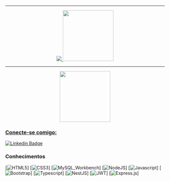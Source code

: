  <div>
 <hr>
  <a href="https://github.com/gustavofontanavieira">
   <p align="center"> <img src="https://github-readme-stats.vercel.app/api/top-langs/?username=gustavofontanavieira&layout=compact&theme=midnight-purple"/>
    <img height="160em" src="https://github-readme-stats.vercel.app/api?username=gustavofontanavieira&show_icons=true&theme=midnight-purple&include_all_commits=true&count_private=true"/>
   </p>
   <hr>
   <p align="center">
    <img height="160em" src="https://github-readme-streak-stats.herokuapp.com/?user=gustavofontanavieira&theme=midnight-purple#version3"/>
   </p>
</div>

### Conecte-se comigo:

[![Linkedin Badge](https://img.shields.io/badge/MaxWilliam-0077B5?style=for-the-badge&logo=linkedin&logoColor=white)]( https://www.linkedin.com/in/gustavo-fontana-vieira-741299209/)

### Conhecimentos

[![HTML5](https://img.shields.io/badge/HTML5-E34F26?style=for-the-badge&logo=html5&logoColor=white)]
[![CSS3](https://img.shields.io/badge/CSS3-1572B6?style=for-the-badge&logo=css3&logoColor=white)]
[![MySQL_Workbench](https://img.shields.io/badge/MySQL-0077B5?style=for-the-badge&logo=mysql&logoColor=white)]
[![NodeJS](https://img.shields.io/badge/node.js-6DA55F?style=for-the-badge&logo=node.js&logoColor=white)]
[![Javascript](https://img.shields.io/badge/JavaScript-F7DF1E?style=for-the-badge&logo=javascript&logoColor=black)]
[![Bootstrap](https://img.shields.io/badge/Bootstrap-563D7C?style=for-the-badge&logo=bootstrap&logoColor=white)]
[![Typescript](https://img.shields.io/badge/TypeScript-563D7C?style=for-the-badge&logo=typescript&logoColor=white)]
[![NestJS](https://img.shields.io/badge/nestjs-%23E0234E.svg?style=for-the-badge&logo=nestjs&logoColor=white)]
[![JWT](https://img.shields.io/badge/JWT-black?style=for-the-badge&logo=JSON%20web%20tokens)]
[![Express.js](https://img.shields.io/badge/express.js-%23404d59.svg?style=for-the-badge&logo=express&logoColor=%2361DAFB)]
